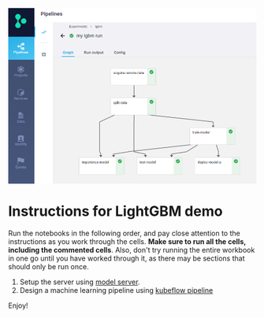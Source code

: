 <img src="./lgbm-pipeline.PNG" width="1200" align="center"/>

# Instructions for LightGBM demo

Run the notebooks in the following order, and pay close attention to the instructions
as you work through the cells.  **Make sure to run all the cells, including the commented
cells**. Also, don't try running the entire workbook in one go until you have worked
through it, as there may be sections that should only be run once.

1. Setup the server using [model server](model-server.ipynb).
2. Design a machine learning pipeline using [kubeflow pipeline](kubeflow-pipeline.ipynb)

Enjoy!